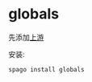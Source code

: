 # globals

先添加[上游](https://github.com/lsby/purescript-my-upstream)

安装:
```
spago install globals
```
